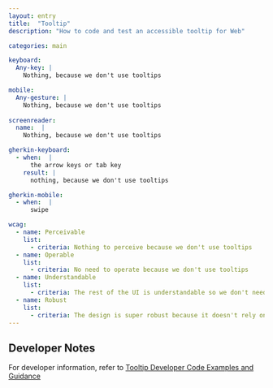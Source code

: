 ```yaml
---
layout: entry
title:  "Tooltip"
description: "How to code and test an accessible tooltip for Web"

categories: main

keyboard:
  Any-key: |
    Nothing, because we don't use tooltips

mobile:
  Any-gesture: |
    Nothing, because we don't use tooltips
    
screenreader:
  name:  |
    Nothing, because we don't use tooltips

gherkin-keyboard: 
  - when:  |
      the arrow keys or tab key
    result: |
      nothing, because we don't use tooltips

gherkin-mobile:
  - when:  |
      swipe

wcag:
  - name: Perceivable
    list:
      - criteria: Nothing to perceive because we don't use tooltips 
  - name: Operable
    list:
      - criteria: No need to operate because we don't use tooltips 
  - name: Understandable
    list:
      - criteria: The rest of the UI is understandable so we don't need tooltips to explain it
  - name: Robust
    list:
      - criteria: The design is super robust because it doesn't rely on tooltips
---
```

## Developer Notes
For developer information, refer to [Tooltip Developer Code Examples and Guidance](/components/tooltip.html)